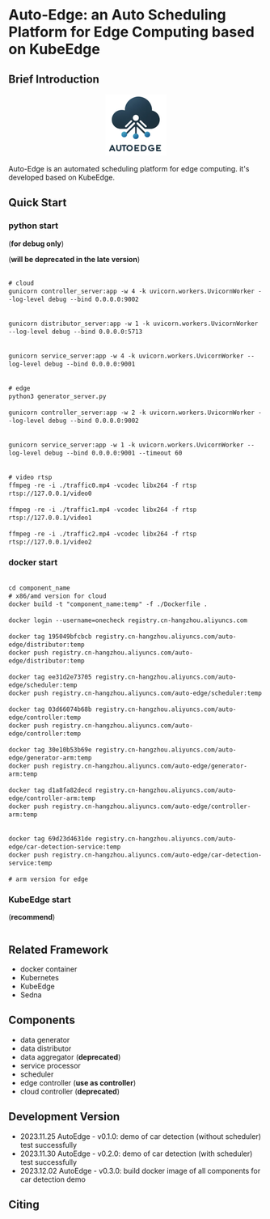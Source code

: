 # Auto-Edge: an Auto Scheduling Platform for Edge Computing based on KubeEdge



## Brief Introduction
<center>
    <img src="pic/logo.png" alt="logo" width="120">
</center>

Auto-Edge is an automated scheduling platform for edge computing. it's developed based on KubeEdge.


## Quick Start
### python start 
(**for debug only**)

(**will be deprecated in the late version**)

```shell

# cloud
gunicorn controller_server:app -w 4 -k uvicorn.workers.UvicornWorker --log-level debug --bind 0.0.0.0:9002


gunicorn distributor_server:app -w 1 -k uvicorn.workers.UvicornWorker --log-level debug --bind 0.0.0.0:5713


gunicorn service_server:app -w 4 -k uvicorn.workers.UvicornWorker --log-level debug --bind 0.0.0.0:9001


# edge
python3 generator_server.py

gunicorn controller_server:app -w 2 -k uvicorn.workers.UvicornWorker --log-level debug --bind 0.0.0.0:9002


gunicorn service_server:app -w 1 -k uvicorn.workers.UvicornWorker --log-level debug --bind 0.0.0.0:9001 --timeout 60


# video rtsp
ffmpeg -re -i ./traffic0.mp4 -vcodec libx264 -f rtsp rtsp://127.0.0.1/video0

ffmpeg -re -i ./traffic1.mp4 -vcodec libx264 -f rtsp rtsp://127.0.0.1/video1

ffmpeg -re -i ./traffic2.mp4 -vcodec libx264 -f rtsp rtsp://127.0.0.1/video2
```

### docker start
```shell

cd component_name
# x86/amd version for cloud
docker build -t "component_name:temp" -f ./Dockerfile .

docker login --username=onecheck registry.cn-hangzhou.aliyuncs.com

docker tag 195049bfcbcb registry.cn-hangzhou.aliyuncs.com/auto-edge/distributor:temp
docker push registry.cn-hangzhou.aliyuncs.com/auto-edge/distributor:temp

docker tag ee31d2e73705 registry.cn-hangzhou.aliyuncs.com/auto-edge/scheduler:temp
docker push registry.cn-hangzhou.aliyuncs.com/auto-edge/scheduler:temp

docker tag 03d66074b68b registry.cn-hangzhou.aliyuncs.com/auto-edge/controller:temp
docker push registry.cn-hangzhou.aliyuncs.com/auto-edge/controller:temp

docker tag 30e10b53b69e registry.cn-hangzhou.aliyuncs.com/auto-edge/generator-arm:temp
docker push registry.cn-hangzhou.aliyuncs.com/auto-edge/generator-arm:temp

docker tag d1a8fa82decd registry.cn-hangzhou.aliyuncs.com/auto-edge/controller-arm:temp
docker push registry.cn-hangzhou.aliyuncs.com/auto-edge/controller-arm:temp


docker tag 69d23d4631de registry.cn-hangzhou.aliyuncs.com/auto-edge/car-detection-service:temp
docker push registry.cn-hangzhou.aliyuncs.com/auto-edge/car-detection-service:temp

# arm version for edge
```

### KubeEdge start 
(**recommend**)
```shell

```

## Related Framework
- docker container
- Kubernetes
- KubeEdge
- Sedna

## Components
- data generator
- data distributor
- data aggregator (**deprecated**)
- service processor
- scheduler
- edge controller (**use as controller**)
- cloud controller (**deprecated**)

## Development Version
- 2023.11.25 AutoEdge - v0.1.0: demo of car detection (without scheduler) test successfully
- 2023.11.30 AutoEdge - v0.2.0: demo of car detection (with scheduler) test successfully
- 2023.12.02 AutoEdge - v0.3.0: build docker image of all components for car detection demo


## Citing
